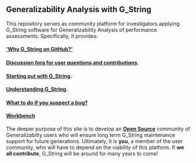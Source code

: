 ## Generalizability Analysis with G_String
This repository serves as community platform for investigators applying G_String software for Generalizability Analysis of performance assessments.
Specifically, it provides:
#### ['Why G_String on GitHub?'](../../tree/main/vault/github.md) ####
#### [Discussion fora for user questions and contributions](../../discussions). ####
#### [Starting out with G_String](../../tree/main/vault/users.md). ####
#### [Understanding G_String](../../tree/main/vault/professionals.md). ####
#### [What to do if you suspect a bug?](../../blob/main/Support/issue.md) ####
#### [Workbench](workbench/README.md) ####
The deeper purpose of this site is to develop an [**Open Source**](../../tree/main/vault/Open_Source.md) community of Generalizabilty users who will ensure long term G_String maintenance support for future generations. Ultimately, it is **you**, a member of the user community, who will have to depend on the viability of this platform. If **we all contribute**, G_String will be around for many years to come!
